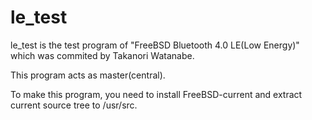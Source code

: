 # le_test

le_test is the test program of "FreeBSD Bluetooth 4.0 LE(Low Energy)"
which was commited by Takanori Watanabe.

This program acts as master(central).

To make this program, you need to install FreeBSD-current and
extract current source tree to /usr/src.



